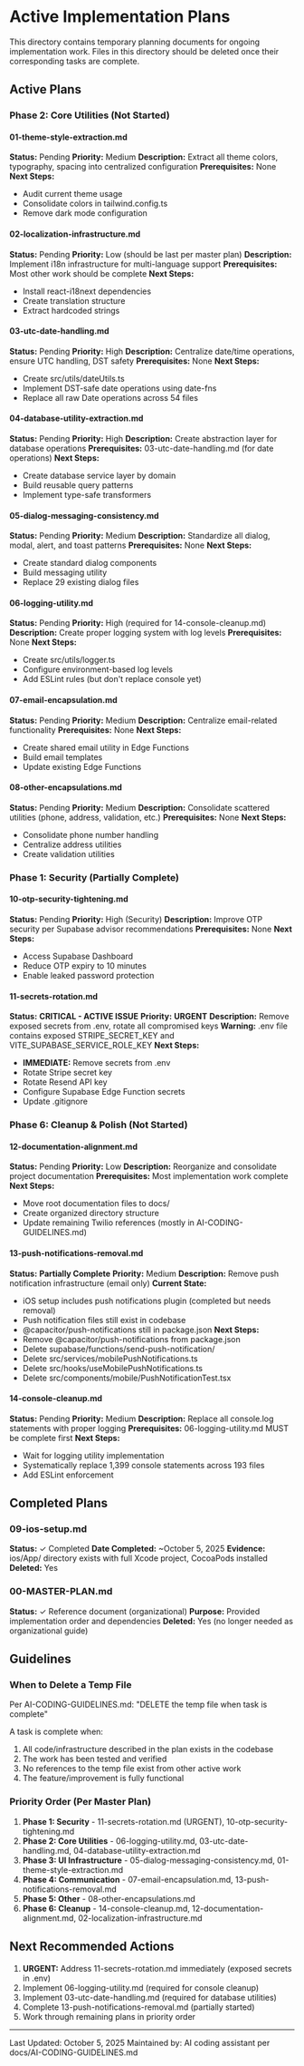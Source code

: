 # Active Implementation Plans

This directory contains temporary planning documents for ongoing implementation work. Files in this directory should be deleted once their corresponding tasks are complete.

## Active Plans

### Phase 2: Core Utilities (Not Started)

#### 01-theme-style-extraction.md
**Status:** Pending
**Priority:** Medium
**Description:** Extract all theme colors, typography, spacing into centralized configuration
**Prerequisites:** None
**Next Steps:**
- Audit current theme usage
- Consolidate colors in tailwind.config.ts
- Remove dark mode configuration

#### 02-localization-infrastructure.md
**Status:** Pending
**Priority:** Low (should be last per master plan)
**Description:** Implement i18n infrastructure for multi-language support
**Prerequisites:** Most other work should be complete
**Next Steps:**
- Install react-i18next dependencies
- Create translation structure
- Extract hardcoded strings

#### 03-utc-date-handling.md
**Status:** Pending
**Priority:** High
**Description:** Centralize date/time operations, ensure UTC handling, DST safety
**Prerequisites:** None
**Next Steps:**
- Create src/utils/dateUtils.ts
- Implement DST-safe date operations using date-fns
- Replace all raw Date operations across 54 files

#### 04-database-utility-extraction.md
**Status:** Pending
**Priority:** High
**Description:** Create abstraction layer for database operations
**Prerequisites:** 03-utc-date-handling.md (for date operations)
**Next Steps:**
- Create database service layer by domain
- Build reusable query patterns
- Implement type-safe transformers

#### 05-dialog-messaging-consistency.md
**Status:** Pending
**Priority:** Medium
**Description:** Standardize all dialog, modal, alert, and toast patterns
**Prerequisites:** None
**Next Steps:**
- Create standard dialog components
- Build messaging utility
- Replace 29 existing dialog files

#### 06-logging-utility.md
**Status:** Pending
**Priority:** High (required for 14-console-cleanup.md)
**Description:** Create proper logging system with log levels
**Prerequisites:** None
**Next Steps:**
- Create src/utils/logger.ts
- Configure environment-based log levels
- Add ESLint rules (but don't replace console yet)

#### 07-email-encapsulation.md
**Status:** Pending
**Priority:** Medium
**Description:** Centralize email-related functionality
**Prerequisites:** None
**Next Steps:**
- Create shared email utility in Edge Functions
- Build email templates
- Update existing Edge Functions

#### 08-other-encapsulations.md
**Status:** Pending
**Priority:** Medium
**Description:** Consolidate scattered utilities (phone, address, validation, etc.)
**Prerequisites:** None
**Next Steps:**
- Consolidate phone number handling
- Centralize address utilities
- Create validation utilities

### Phase 1: Security (Partially Complete)

#### 10-otp-security-tightening.md
**Status:** Pending
**Priority:** High (Security)
**Description:** Improve OTP security per Supabase advisor recommendations
**Prerequisites:** None
**Next Steps:**
- Access Supabase Dashboard
- Reduce OTP expiry to 10 minutes
- Enable leaked password protection

#### 11-secrets-rotation.md
**Status:** **CRITICAL - ACTIVE ISSUE**
**Priority:** **URGENT**
**Description:** Remove exposed secrets from .env, rotate all compromised keys
**Warning:** .env file contains exposed STRIPE_SECRET_KEY and VITE_SUPABASE_SERVICE_ROLE_KEY
**Next Steps:**
- **IMMEDIATE:** Remove secrets from .env
- Rotate Stripe secret key
- Rotate Resend API key
- Configure Supabase Edge Function secrets
- Update .gitignore

### Phase 6: Cleanup & Polish (Not Started)

#### 12-documentation-alignment.md
**Status:** Pending
**Priority:** Low
**Description:** Reorganize and consolidate project documentation
**Prerequisites:** Most implementation work complete
**Next Steps:**
- Move root documentation files to docs/
- Create organized directory structure
- Update remaining Twilio references (mostly in AI-CODING-GUIDELINES.md)

#### 13-push-notifications-removal.md
**Status:** **Partially Complete**
**Priority:** Medium
**Description:** Remove push notification infrastructure (email only)
**Current State:**
- iOS setup includes push notifications plugin (completed but needs removal)
- Push notification files still exist in codebase
- @capacitor/push-notifications still in package.json
**Next Steps:**
- Remove @capacitor/push-notifications from package.json
- Delete supabase/functions/send-push-notification/
- Delete src/services/mobilePushNotifications.ts
- Delete src/hooks/useMobilePushNotifications.ts
- Delete src/components/mobile/PushNotificationTest.tsx

#### 14-console-cleanup.md
**Status:** Pending
**Priority:** Medium
**Description:** Replace all console.log statements with proper logging
**Prerequisites:** 06-logging-utility.md MUST be complete first
**Next Steps:**
- Wait for logging utility implementation
- Systematically replace 1,399 console statements across 193 files
- Add ESLint enforcement

## Completed Plans

### 09-ios-setup.md
**Status:** ✓ Completed
**Date Completed:** ~October 5, 2025
**Evidence:** ios/App/ directory exists with full Xcode project, CocoaPods installed
**Deleted:** Yes

### 00-MASTER-PLAN.md
**Status:** ✓ Reference document (organizational)
**Purpose:** Provided implementation order and dependencies
**Deleted:** Yes (no longer needed as organizational guide)

## Guidelines

### When to Delete a Temp File
Per AI-CODING-GUIDELINES.md: "DELETE the temp file when task is complete"

A task is complete when:
1. All code/infrastructure described in the plan exists in the codebase
2. The work has been tested and verified
3. No references to the temp file exist from other active work
4. The feature/improvement is fully functional

### Priority Order (Per Master Plan)
1. **Phase 1: Security** - 11-secrets-rotation.md (URGENT), 10-otp-security-tightening.md
2. **Phase 2: Core Utilities** - 06-logging-utility.md, 03-utc-date-handling.md, 04-database-utility-extraction.md
3. **Phase 3: UI Infrastructure** - 05-dialog-messaging-consistency.md, 01-theme-style-extraction.md
4. **Phase 4: Communication** - 07-email-encapsulation.md, 13-push-notifications-removal.md
5. **Phase 5: Other** - 08-other-encapsulations.md
6. **Phase 6: Cleanup** - 14-console-cleanup.md, 12-documentation-alignment.md, 02-localization-infrastructure.md

## Next Recommended Actions

1. **URGENT:** Address 11-secrets-rotation.md immediately (exposed secrets in .env)
2. Implement 06-logging-utility.md (required for console cleanup)
3. Implement 03-utc-date-handling.md (required for database utilities)
4. Complete 13-push-notifications-removal.md (partially started)
5. Work through remaining plans in priority order

---

Last Updated: October 5, 2025
Maintained by: AI coding assistant per docs/AI-CODING-GUIDELINES.md
